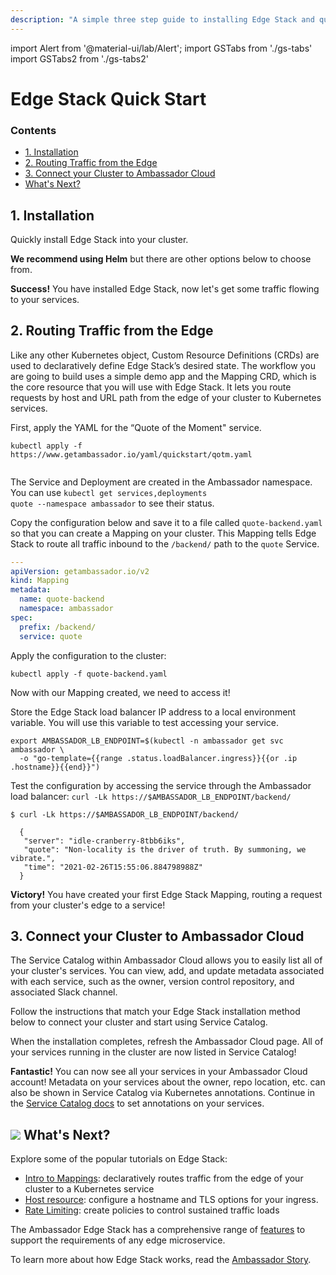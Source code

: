 ```yaml
---
description: "A simple three step guide to installing Edge Stack and quickly get started routing traffic from the edge of your Kubernetes cluster to your services."
---
```


import Alert from '@material-ui/lab/Alert';
import GSTabs from './gs-tabs'
import GSTabs2 from './gs-tabs2'

# Edge Stack Quick Start

<div class="docs-article-toc">
<h3>Contents</h3>

* [1. Installation](#1-installation)
* [2. Routing Traffic from the Edge](#2-routing-traffic-from-the-edge)
* [3. Connect your Cluster to Ambassador Cloud](#3-connect-your-cluster-to-ambassador-cloud)
* [What's Next?](#img-classos-logo-srcimageslogopng-whats-next)

</div>

## 1. Installation

Quickly install Edge Stack into your cluster.

**We recommend using Helm** but there are other options below to choose from.

<GSTabs/>

<Alert severity="success"><b>Success!</b> You have installed Edge Stack, now let's get some traffic flowing to your services.</Alert>

## 2. Routing Traffic from the Edge

Like any other Kubernetes object, Custom Resource Definitions (CRDs) are used to declaratively define Edge Stack’s desired state. The workflow you are going to build uses a simple demo app and the Mapping CRD, which is the core resource that you will use with Edge Stack. It lets you route requests by host and URL path from the edge of your cluster to Kubernetes services.

First, apply the YAML for the “Quote of the Moment" service.

```
kubectl apply -f https://www.getambassador.io/yaml/quickstart/qotm.yaml
```

<hr style="height:0px; visibility:hidden;" />

<Alert severity="info">The Service and Deployment are created in the Ambassador namespace.  You can use <code>kubectl get services,deployments quote --namespace ambassador</code> to see their status.</Alert>

Copy the configuration below and save it to a file called `quote-backend.yaml` so that you can create a Mapping on your cluster. This Mapping tells Edge Stack to route all traffic inbound to the `/backend/` path to the `quote` Service.

```yaml
---
apiVersion: getambassador.io/v2
kind: Mapping
metadata:
  name: quote-backend
  namespace: ambassador
spec:
  prefix: /backend/
  service: quote
```

Apply the configuration to the cluster:

```
kubectl apply -f quote-backend.yaml
```

Now with our Mapping created, we need to access it!

Store the Edge Stack load balancer IP address to a local environment variable. You will use this variable to test accessing your service.

```
export AMBASSADOR_LB_ENDPOINT=$(kubectl -n ambassador get svc ambassador \
  -o "go-template={{range .status.loadBalancer.ingress}}{{or .ip .hostname}}{{end}}")
```

Test the configuration by accessing the service through the Ambassador load balancer:
`curl -Lk https://$AMBASSADOR_LB_ENDPOINT/backend/`

```
$ curl -Lk https://$AMBASSADOR_LB_ENDPOINT/backend/

  {
   "server": "idle-cranberry-8tbb6iks",
   "quote": "Non-locality is the driver of truth. By summoning, we vibrate.",
   "time": "2021-02-26T15:55:06.884798988Z"
  }
```

<Alert severity="success"><b>Victory!</b> You have created your first Edge Stack Mapping, routing a request from your cluster's edge to a service!</Alert>

## 3. Connect your Cluster to Ambassador Cloud

The Service Catalog within Ambassador Cloud allows you to easily list all of your cluster's services. You can view, add, and update metadata associated with each service, such as the owner, version control repository, and associated Slack channel.

Follow the instructions that match your Edge Stack installation method below to connect your cluster and start using Service Catalog.

<GSTabs2/>

When the installation completes, refresh the Ambassador Cloud page.  All of your services running in the cluster are now listed in Service Catalog!

<Alert severity="success"><b>Fantastic!</b> You can now see all your services in your Ambassador Cloud account! Metadata on your services about the owner, repo location, etc. can also be shown in Service Catalog via Kubernetes annotations. Continue in the <a href="../../cloud/service-catalog/quick-start/">Service Catalog docs</a> to set annotations on your services.</Alert>

## <img class="os-logo" src="../../images/logo.png"/> What's Next?

Explore some of the popular tutorials on Edge Stack:

* [Intro to Mappings](../../topics/using/intro-mappings/): declaratively routes traffic from 
the edge of your cluster to a Kubernetes service
* [Host resource](../../topics/running/host-crd/): configure a hostname and TLS options for your ingress.
* [Rate Limiting](../../topics/using/rate-limits/rate-limits/): create policies to control sustained traffic loads

The Ambassador Edge Stack has a comprehensive range of [features](/features/) to
support the requirements of any edge microservice.

To learn more about how Edge Stack works, read the [Ambassador Story](../../about/why-ambassador).
